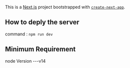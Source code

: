 This is a [Next.js](https://nextjs.org/) project bootstrapped with [`create-next-app`](https://github.com/vercel/next.js/tree/canary/packages/create-next-app).

## How to deply the server

command : `npm run dev`

## Minimum Requirement

node Version ---v14
